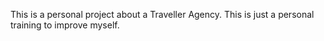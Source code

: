 This is a personal project about a Traveller Agency. This is just a personal training to improve myself. 
